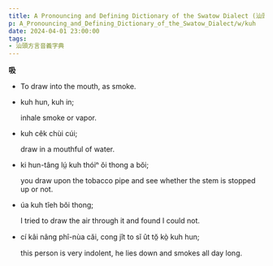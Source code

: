 ```yaml
---
title: A Pronouncing and Defining Dictionary of the Swatow Dialect (汕頭方言音義字典) / kuh
p: A_Pronouncing_and_Defining_Dictionary_of_the_Swatow_Dialect/w/kuh
date: 2024-04-01 23:00:00
tags: 
- 汕頭方言音義字典
---
```



**吸**
- To draw into the mouth, as smoke.

- kuh hun, kuh in;

  inhale smoke or vapor.

- kuh cêk chùi cúi;

  draw in a mouthful of water.

- ki hun-tâng lṳ́ kuh thóiⁿ ŏi thong a bŏi;

  you draw upon the tobacco pipe and see whether the stem is stopped up or not.

- úa kuh tîeh bŏi thong;

  I tried to draw the air through it and found I could not.

- cí kâi nâng phî-nùa căi, cong jît to sĭ ût tŏ̤ kò̤ kuh hun;

  this person is very indolent, he lies down and smokes all day long.